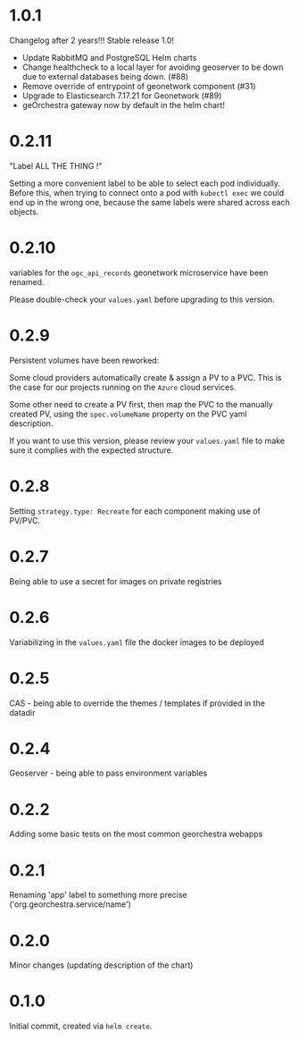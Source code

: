 # 1.0.1

Changelog after 2 years!!! Stable release 1.0!

- Update RabbitMQ and PostgreSQL Helm charts
- Change healthcheck to a local layer for avoiding geoserver to be down due to external databases being down. (#88)
- Remove override of entrypoint of geonetwork component (#31)
- Upgrade to Elasticsearch 7.17.21 for Geonetwork (#89)
- geOrchestra gateway now by default in the helm chart!

# 0.2.11

"Label ALL THE THING !"

Setting a more convenient label to be able to select each pod individually. Before this,
when trying to connect onto a pod with `kubectl exec` we could end up in the wrong one,
because the same labels were shared across each objects.

# 0.2.10

variables for the `ogc_api_records` geonetwork microservice have been renamed.

Please double-check your `values.yaml` before upgrading to this version.

# 0.2.9

Persistent volumes have been reworked:

Some cloud providers automatically create & assign a PV to a PVC. This is the
case for our projects running on the `Azure` cloud services.

Some other need to create a PV first, then map the PVC to the manually created
PV, using the `spec.volumeName` property on the PVC yaml description.

If you want to use this version, please review your `values.yaml` file to make
sure it complies with the expected structure.

# 0.2.8

Setting `strategy.type: Recreate` for each component making use of PV/PVC.

# 0.2.7

Being able to use a secret for images on private registries

# 0.2.6

Variabilizing in the `values.yaml` file the docker images to be deployed

# 0.2.5

CAS - being able to override the themes / templates if provided in the datadir

# 0.2.4

Geoserver - being able to pass environment variables

# 0.2.2

Adding some basic tests on the most common georchestra webapps

# 0.2.1

Renaming 'app' label to something more precise ('org.georchestra.service/name')

# 0.2.0

Minor changes (updating description of the chart)

# 0.1.0

Initial commit, created via `helm create`.
